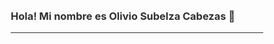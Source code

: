 <div style="padding: 50px; opacity: 0.9;">
  
  ### Hola! Mi nombre es Olivio Subelza Cabezas 👋
  ---
  <!-- Aquí va el resto de tu contenido -->
  
</div>
